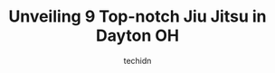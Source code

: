 ---
layout: ampstory
image: https://i0.wp.com/www.depkes.org/wp-content/uploads/2023/06/jiu-jitsu-0-in-dayton-oh-1685796547.jpeg?resize=640,853
author: techidn
featured: false
description: Discover the impressive array of Jiu Jitsu options in Dayton OH, where you can find 9 of the largest Jiu Jitsu establishments in the area. From renowned classics to hidden gems, Dayton OH of
title: Unveiling 9 Top-notch Jiu Jitsu in Dayton OH
cover:
   title: Unveiling 9 Top-notch Jiu Jitsu in Dayton OH
   subtitle: Rickpate
   background: https://www.depkes.org/wp-content/uploads/2023/06/jiu-jitsu-0-in-dayton-oh-1685796547.jpeg

pages: 
 - layout: thirds
   top: <h1>#1 S&G Brazilian Jiu Jitsu</h1>
   bottom: "<p>My son has trained at S&G for over 4 years now and still loves it! The coaches are amazing and he has learned so much from them. We love this gym because they treat you l</p>"
   background: https://www.depkes.org/wp-content/uploads/2023/06/jiu-jitsu-1-in-dayton-oh-1685796547.jpeg
   backgroundblur: true
 - layout: thirds
   top: <h1>#2 Dayton Mixed Martial Arts Academy</h1>
   bottom: "<p>Chris is an amazing coach! He is tough, expects hard work and integrity. He exhibits high character in the way he treats the kids with respect, compassion and care. His c</p>"
   background: https://www.depkes.org/wp-content/uploads/2023/06/jiu-jitsu-2-in-dayton-oh-1685796548.jpeg
   cta:
      link: https://www.depkes.org/blog/unveiling-9-top-notch-jiu-jitsu-in-dayton-oh/
      text: Unveiling 9 Top-notch Jiu Jitsu in Dayton OH
 - layout: thirds
   top: <h1>#3 Mengs Martial Arts</h1>
   bottom: "<p>5715 Brandt Pike, Dayton, OH 45424, United States</p>"
   background: https://www.depkes.org/wp-content/uploads/2023/06/jiu-jitsu-3-in-dayton-oh-1685796549.jpeg
   cta:
      link: https://www.depkes.org/blog/unveiling-9-top-notch-jiu-jitsu-in-dayton-oh/
      text: Unveiling 9 Top-notch Jiu Jitsu in Dayton OH
 - layout: thirds
   top: <h1>#4 Soma Academy Gracie Brazilian Jiu-Jitsu</h1>
   bottom: "<p>721 Lyons Rd, Washington Township, OH 45459, United States</p>"
   background: https://images.unsplash.com/photo-1541356665065-22676f35dd40?ixlib=rb-4.0.3&ixid=MnwxMjA3fDB8MHxwaG90by1wYWdlfHx8fGVufDB8fHx8&auto=format&fit=crop&w=640&h=853&q=80
   cta:
      link: https://www.depkes.org/blog/unveiling-9-top-notch-jiu-jitsu-in-dayton-oh/
      text: Unveiling 9 Top-notch Jiu Jitsu in Dayton OH
 - layout: thirds
   top: <h1>#5 Ohio Budokan Martial Arts</h1>
   bottom: "<p>2119 Keenan Ave, Dayton, OH 45414, United States</p>"
   background: https://images.unsplash.com/photo-1564951434112-64d74cc2a2d7?ixlib=rb-4.0.3&ixid=MnwxMjA3fDB8MHxwaG90by1wYWdlfHx8fGVufDB8fHx8&auto=format&fit=crop&w=640&h=853&q=80
   cta:
      link: https://www.depkes.org/blog/unveiling-9-top-notch-jiu-jitsu-in-dayton-oh/
      text: Unveiling 9 Top-notch Jiu Jitsu in Dayton OH
 - layout: thirds
   top: <h1>#6 Dayton Brazilian Jiu Jitsu</h1>
   bottom: "<p>1753 Woodman Dr, Dayton, OH 45420, United States</p>"
   background: https://images.unsplash.com/photo-1489648022186-8f49310909a0?ixlib=rb-4.0.3&ixid=MnwxMjA3fDB8MHxwaG90by1wYWdlfHx8fGVufDB8fHx8&auto=format&fit=crop&w=640&h=853&q=80
   cta:
      link: https://www.depkes.org/blog/unveiling-9-top-notch-jiu-jitsu-in-dayton-oh/
      text: Unveiling 9 Top-notch Jiu Jitsu in Dayton OH
 - layout: thirds
   top: <h1>#7 Dayton Muay Thai</h1>
   bottom: "<p>1755 Woodman Dr, Dayton, OH 45420, United States</p>"
   background: https://images.unsplash.com/photo-1595364397663-fca4f075d796?ixlib=rb-4.0.3&ixid=MnwxMjA3fDB8MHxwaG90by1wYWdlfHx8fGVufDB8fHx8&auto=format&fit=crop&w=640&h=853&q=80
   cta:
      link: https://www.depkes.org/blog/unveiling-9-top-notch-jiu-jitsu-in-dayton-oh/
      text: Unveiling 9 Top-notch Jiu Jitsu in Dayton OH
 - layout: thirds
   middle: Continue reading...
   background: https://images.unsplash.com/photo-1602536052359-ef94c21c5948?ixlib=rb-4.0.3&ixid=MnwxMjA3fDB8MHxwaG90by1wYWdlfHx8fGVufDB8fHx8&auto=format&fit=crop&w=640&h=853&q=80
   cta:
      link: https://www.depkes.org/blog/unveiling-9-top-notch-jiu-jitsu-in-dayton-oh/
      text: Unveiling 9 Top-notch Jiu Jitsu in Dayton OH
      
---